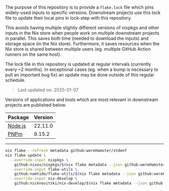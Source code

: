 The purpose of this repository is to provide a `flake.lock` file which pins
widely-used inputs to specific versions. Downstream projects use this lock
file to update their local pins in lock-step with this repository.

This avoids having multiple slightly different versions of nixpkgs and other
inputs in the Nix store when people work on multiple downstream projects
in parallel. This saves both time (needed to download the inputs) and storage
space (in the Nix store). Furthermore, it saves resources when the Nix store
is shared between multiple users (eg. multiple GitHub Action runners on the
same host).

The lock file in this repository is updated at regular intervals (currently
every ~2 months). In exceptional cases (eg. when a bump is necessary to pull
an important bug fix) an update may be done outside of this regular schedule.

> Last updated on: 2025-01-07

Versions of applications and tools which are most relevant in downstream
projects are published below.

| Package | Version |
| ---- | ---- |
| [Node.js](https://nodejs.org/) | 22.11.0 |
| [PNPm](https://pnpm.io/) | 9.15.2 |

---

```sh
nix flake --refresh metadata github:wereHamster/stdenf
nix flake update \
  --override-input nixpkgs \
    github:nixos/nixpkgs/$(nix flake metadata --json github:wereHamster/stdenf | jq -r '.locks.nodes.nixpkgs.locked.rev') \
  --override-input flake-utils \
    github:numtide/flake-utils/$(nix flake metadata --json github:wereHamster/stdenf | jq -r '.locks.nodes."flake-utils".locked.rev') \
  --override-input nix-develop \
    github:nicknovitski/nix-develop/$(nix flake metadata --json github:wereHamster/stdenf | jq -r '.locks.nodes."nix-develop".locked.rev')
```
